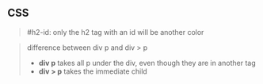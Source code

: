 ## CSS

> #h2-id: only the h2 tag with an id will be another color

> difference between div p and div > p
>
> - **div p** takes all p under the div, even though they are in another tag
> - **div > p** takes the immediate child
